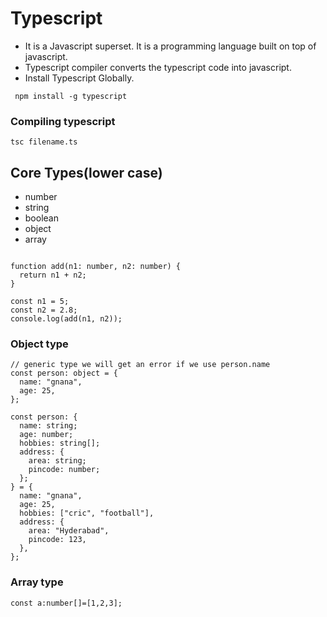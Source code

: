 # Typescript

- It is a Javascript superset. It is a programming language built on top of javascript.
- Typescript compiler converts the typescript code into javascript.
- Install Typescript Globally.
```
 npm install -g typescript
```

### Compiling typescript

``` tsc filename.ts ```

## Core Types(lower case)

- number
- string
- boolean
- object
- array


```

function add(n1: number, n2: number) {
  return n1 + n2;
}

const n1 = 5;
const n2 = 2.8;
console.log(add(n1, n2));

```

### Object type

```
// generic type we will get an error if we use person.name
const person: object = {
  name: "gnana",
  age: 25,
};

const person: {
  name: string;
  age: number;
  hobbies: string[];
  address: {
    area: string;
    pincode: number;
  };
} = {
  name: "gnana",
  age: 25,
  hobbies: ["cric", "football"],
  address: {
    area: "Hyderabad",
    pincode: 123,
  },
};

```

### Array type

```
const a:number[]=[1,2,3];
```

